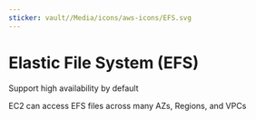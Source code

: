 ```yaml
---
sticker: vault//Media/icons/aws-icons/EFS.svg
---
```

# Elastic File System (EFS)
Support high availability by default

EC2 can access EFS files across many AZs, Regions, and VPCs